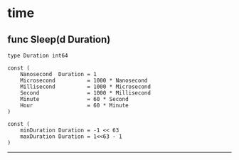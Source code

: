 # time

## func Sleep(d Duration)

```
type Duration int64
```

```
const (
	Nanosecond  Duration = 1
	Microsecond          = 1000 * Nanosecond
	Millisecond          = 1000 * Microsecond
	Second               = 1000 * Millisecond
	Minute               = 60 * Second
	Hour                 = 60 * Minute
)
```

```
const (
	minDuration Duration = -1 << 63
	maxDuration Duration = 1<<63 - 1
)
```


















---
